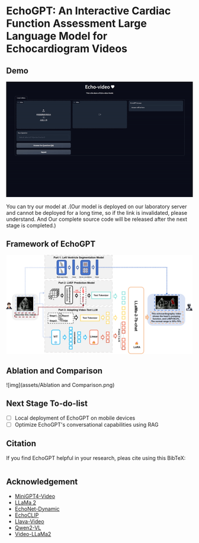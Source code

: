 # EchoGPT: An Interactive Cardiac Function Assessment Large Language Model for Echocardiogram Videos



## Demo

![img](Demo/EchoGPT_demo.gif)

You can try our model at .(Our model is deployed on our laboratory server and cannot be deployed for a long time, so if the link is invalidated, please understand. And Our complete source code will be released after the next stage is completed.)

## Framework of EchoGPT

![img](assets/framework.png)

## Ablation and Comparison

![img](assets/Ablation and Comparison.png)

## Next Stage To-do-list

- [ ] Local deployment of EchoGPT on mobile devices
- [ ] Optimize EchoGPT's conversational capabilities using RAG

## Citation

If you find EchoGPT helpful in your research, pleas cite using this BibTeX:

```

```

## Acknowledgement

- [MiniGPT4-Video](https://github.com/Vision-CAIR/MiniGPT4-video)
- [LLaMa 2](https://huggingface.co/meta-llama/Llama-2-7b-chat-hf)
- [EchoNet-Dynamic](https://github.com/echonet/dynamic)
- [EchoCLIP](https://github.com/echonet/echo_CLIP)
- [Llava-Video](https://huggingface.co/lmms-lab/LLaVA-Video-7B-Qwen2)
- [Qwen2-VL](https://huggingface.co/spaces/Qwen/Qwen2-VL)
- [Video-LLaMa2](https://huggingface.co/DAMO-NLP-SG/VideoLLaMA2.1-7B-16F)
